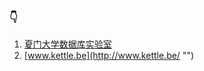 ### :point_down:

1.  [夏门大学数据库实验室](http://dblab.xmu.edu.cn/ "厦门大学数据库实验室")
2.  [www.kettle.be](http://www.kettle.be/ "")
